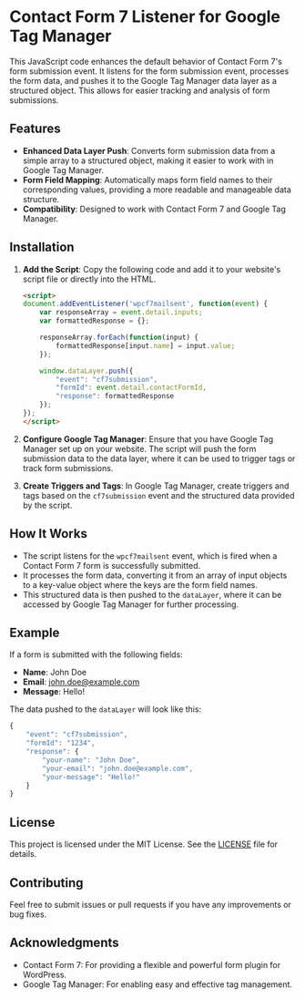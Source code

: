 # Contact Form 7 Listener for Google Tag Manager

This JavaScript code enhances the default behavior of Contact Form 7's form submission event. It listens for the form submission event, processes the form data, and pushes it to the Google Tag Manager data layer as a structured object. This allows for easier tracking and analysis of form submissions.

## Features

- **Enhanced Data Layer Push**: Converts form submission data from a simple array to a structured object, making it easier to work with in Google Tag Manager.
- **Form Field Mapping**: Automatically maps form field names to their corresponding values, providing a more readable and manageable data structure.
- **Compatibility**: Designed to work with Contact Form 7 and Google Tag Manager.

## Installation

1. **Add the Script**: Copy the following code and add it to your website's script file or directly into the HTML.

    ```html
    <script>
    document.addEventListener('wpcf7mailsent', function(event) {
        var responseArray = event.detail.inputs;
        var formattedResponse = {};

        responseArray.forEach(function(input) {
            formattedResponse[input.name] = input.value;
        });

        window.dataLayer.push({
            "event": "cf7submission",
            "formId": event.detail.contactFormId,
            "response": formattedResponse
        });
    });
    </script>
    ```

2. **Configure Google Tag Manager**: Ensure that you have Google Tag Manager set up on your website. The script will push the form submission data to the data layer, where it can be used to trigger tags or track form submissions.

3. **Create Triggers and Tags**: In Google Tag Manager, create triggers and tags based on the `cf7submission` event and the structured data provided by the script.

## How It Works

- The script listens for the `wpcf7mailsent` event, which is fired when a Contact Form 7 form is successfully submitted.
- It processes the form data, converting it from an array of input objects to a key-value object where the keys are the form field names.
- This structured data is then pushed to the `dataLayer`, where it can be accessed by Google Tag Manager for further processing.

## Example

If a form is submitted with the following fields:

- **Name**: John Doe
- **Email**: john.doe@example.com
- **Message**: Hello!

The data pushed to the `dataLayer` will look like this:

```javascript
{
    "event": "cf7submission",
    "formId": "1234",
    "response": {
        "your-name": "John Doe",
        "your-email": "john.doe@example.com",
        "your-message": "Hello!"
    }
}
```
## License

This project is licensed under the MIT License. See the [LICENSE](LICENSE) file for details.

## Contributing
Feel free to submit issues or pull requests if you have any improvements or bug fixes.

## Acknowledgments
- Contact Form 7: For providing a flexible and powerful form plugin for WordPress.
- Google Tag Manager: For enabling easy and effective tag management.

